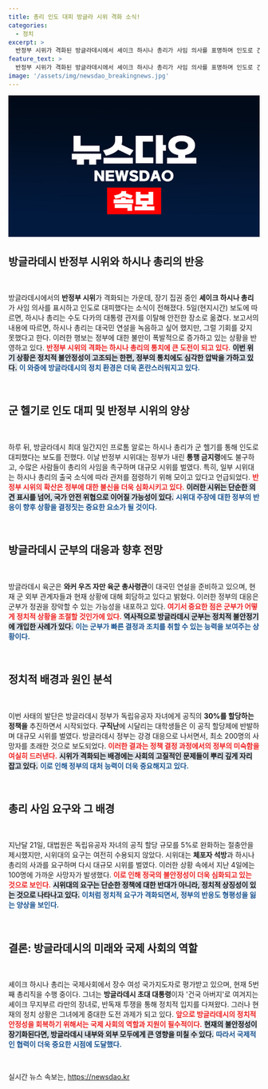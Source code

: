 ```yaml
---
title: 총리 인도 대피 방글라 시위 격화 소식!
categories:
  - 정치
excerpt: >
  반정부 시위가 격화된 방글라데시에서 셰이크 하시나 총리가 사임 의사를 표명하며 인도로 긴급 대피했다. 시위대는 통행 금지에도 불구하고 대규모 시위를 이어가고 있고, 군부의 개입 가능성이 제기되는 가운데 상황이 급박하게 돌아가고 있다.
feature_text: >
  반정부 시위가 격화된 방글라데시에서 셰이크 하시나 총리가 사임 의사를 표명하며 인도로 긴급 대피했다. 시위대는 통행 금지에도 불구하고 대규모 시위를 이어가고 있고, 군부의 개입 가능성이 제기되는 가운데 상황이 급박하게 돌아가고 있다.
image: '/assets/img/newsdao_breakingnews.jpg'
---
```


<p><img src="/assets/img/newsdao_breakingnews.jpg" alt="cryptoinkorea 속보" /></p>

<h2 data-ke-size="size26">방글라데시 반정부 시위와 하시나 총리의 반응</h2>

<p data-ke-size="size16">&nbsp;</p>

<p>방글라데시에서의 <strong>반정부 시위</strong>가 격화되는 가운데, 장기 집권 중인 <strong>셰이크 하시나 총리</strong>가 사임 의사를 표시하고 인도로 대피했다는 소식이 전해졌다. 5일(현지시간) 보도에 따르면, 하시나 총리는 수도 다카의 대통령 관저를 이탈해 안전한 장소로 옮겼다. 보고서의 내용에 따르면, 하시나 총리는 대국민 연설을 녹음하고 싶어 했지만, 그럴 기회를 갖지 못했다고 한다. 이러한 행보는 정부에 대한 불만이 폭발적으로 증가하고 있는 상황을 반영하고 있다. <b><span style="color: #ee2323;">반정부 시위의 격화는 하시나 총리의 통치에 큰 도전이 되고 있다.</span></b> <b><span style="background-color: #21538527;">이번 위기 상황은 정치적 불안정성이 고조되는 한편, 정부의 통치에도 심각한 압박을 가하고 있다.</span></b> <b><span style="color: #1a5490;">이 와중에 방글라데시의 정치 환경은 더욱 혼란스러워지고 있다.</span></b></p>

<p data-ke-size="size16">&nbsp;</p>

<h2 data-ke-size="size26">군 헬기로 인도 대피 및 반정부 시위의 양상</h2>

<p data-ke-size="size16">&nbsp;</p>

<p>하루 뒤, 방글라데시 최대 일간지인 프로톰 알로는 하시나 총리가 군 헬기를 통해 인도로 대피했다는 보도를 전했다. 이날 반정부 시위대는 정부가 내린 <strong>통행 금지령</strong>에도 불구하고, 수많은 사람들이 총리의 사임을 촉구하며 대규모 시위를 벌였다. 특히, 일부 시위대는 하시나 총리의 출국 소식에 따라 관저를 점령하기 위해 모이고 있다고 언급되었다. <b><span style="color: #ee2323;">반정부 시위의 확산은 정부에 대한 불신을 더욱 심화시키고 있다.</span></b> <b><span style="background-color: #21538527;">이러한 시위는 단순한 의견 표시를 넘어, 국가 안전 위협으로 이어질 가능성이 있다.</span></b> <b><span style="color: #1a5490;">시위대 주장에 대한 정부의 반응이 향후 상황을 결정짓는 중요한 요소가 될 것이다.</span></b></p>

<p data-ke-size="size16">&nbsp;</p>

<h2 data-ke-size="size26">방글라데시 군부의 대응과 향후 전망</h2>

<p data-ke-size="size16">&nbsp;</p>

<p>방글라데시 육군은 <strong>와커 우즈 자만 육군 총사령관</strong>이 대국민 연설을 준비하고 있으며, 현재 군 외부 관계자들과 현재 상황에 대해 회담하고 있다고 밝혔다. 이러한 정부의 대응은 군부가 정권을 장악할 수 있는 가능성을 내포하고 있다. <b><span style="color: #ee2323;">여기서 중요한 점은 군부가 어떻게 정치적 상황을 조절할 것인가에 있다.</span></b> <b><span style="background-color: #21538527;">역사적으로 방글라데시 군부는 정치적 불안정기에 개입한 사례가 있다.</span></b> <b><span style="color: #1a5490;">이는 군부가 빠른 결정과 조치를 취할 수 있는 능력을 보여주는 상황이다.</span></b></p>

<p data-ke-size="size16">&nbsp;</p>

<h2 data-ke-size="size26">정치적 배경과 원인 분석</h2>

<p data-ke-size="size16">&nbsp;</p>

<p>이번 사태의 발단은 방글라데시 정부가 독립유공자 자녀에게 공직의 <strong>30%를 할당하는 정책을</strong> 추진하면서 시작되었다. <strong>구직난</strong>에 시달리는 대학생들은 이 공직 할당제에 반발하며 대규모 시위를 벌였다. 방글라데시 정부는 강경 대응으로 나서면서, 최소 200명의 사망자를 초래한 것으로 보도되었다. <b><span style="color: #ee2323;">이러한 결과는 정책 결정 과정에서의 정부의 미숙함을 여실히 드러낸다.</span></b> <b><span style="background-color: #21538527;">시위가 격화되는 배경에는 사회의 고질적인 문제들이 뿌리 깊게 자리 잡고 있다.</span></b> <b><span style="color: #1a5490;">이로 인해 정부의 대처 능력이 더욱 중요해지고 있다.</span></b></p>

<p data-ke-size="size16">&nbsp;</p>

<h2 data-ke-size="size26">총리 사임 요구와 그 배경</h2>

<p data-ke-size="size16">&nbsp;</p>

<p>지난달 21일, 대법원은 독립유공자 자녀의 공직 할당 규모를 5%로 완화하는 절충안을 제시했지만, 시위대의 요구는 여전히 수용되지 않았다. 시위대는 <strong>체포자 석방</strong>과 하시나 총리의 사과를 요구하며 다시 대규모 시위를 벌였다. 이러한 상황 속에서 지난 4일에는 100명에 가까운 사망자가 발생했다. <b><span style="color: #ee2323;">이로 인해 정국의 불안정성이 더욱 심화되고 있는 것으로 보인다.</span></b> <b><span style="background-color: #21538527;">시위대의 요구는 단순한 정책에 대한 반대가 아니라, 정치적 상징성이 있는 것으로 나타나고 있다.</span></b> <b><span style="color: #1a5490;">이처럼 정치적 요구가 격화되면서, 정부의 반응도 형평성을 잃는 양상을 보인다.</span></b></p>

<p data-ke-size="size16">&nbsp;</p>

<h2 data-ke-size="size26">결론: 방글라데시의 미래와 국제 사회의 역할</h2>

<p data-ke-size="size16">&nbsp;</p>

<p>셰이크 하시나 총리는 국제사회에서 장수 여성 국가지도자로 평가받고 있으며, 현재 5번째 총리직을 수행 중이다. 그녀는 <strong>방글라데시 초대 대통령</strong>이자 '건국 아버지'로 여겨지는 셰이크 무지부르 라만의 장녀로, 반독재 투쟁을 통해 정치적 입지를 다져왔다. 그러나 현재의 정치 상황은 그녀에게 중대한 도전 과제가 되고 있다. <b><span style="color: #ee2323;">앞으로 방글라데시의 정치적 안정성을 회복하기 위해서는 국제 사회의 역할과 지원이 필수적이다.</span></b> <b><span style="background-color: #21538527;">현재의 불안정성이 장기화된다면, 방글라데시 내부와 외부 모두에게 큰 영향을 미칠 수 있다.</span></b> <b><span style="color: #1a5490;">따라서 국제적인 협력이 더욱 중요한 시점에 도달했다.</span></b></p>

<p data-ke-size="size16">&nbsp;</p>
실시간 뉴스 속보는, <a href="https://newsdao.kr" rel="dofollow">https://newsdao.kr</a>


